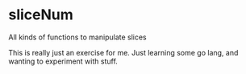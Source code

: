 # sliceNum
All kinds of functions to manipulate slices

This is really just an exercise for me. Just learning some go lang, and wanting to experiment with stuff. 